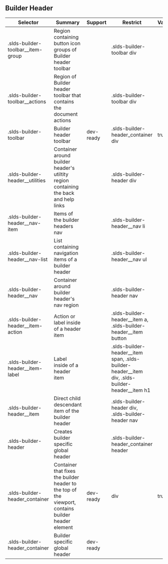 

## Builder Header

| Selector | Summary | Support | Restrict | Variant | Modifier |
|-------|-------|-------|-------|-------|-------|
| .slds-builder-toolbar__item-group | Region containing button icon groups of Builder header toolbar |   | .slds-builder-toolbar div |   |   |
| .slds-builder-toolbar__actions | Region of Builder header toolbar that contains the document actions |   | .slds-builder-toolbar div |   |   |
| .slds-builder-toolbar | Builder header toolbar | dev-ready | .slds-builder-header_container div | true |   |
| .slds-builder-header__utilities | Container around builder header's utiltity region containing the back and help links |   | .slds-builder-header div |   |   |
| .slds-builder-header__nav-item | Items of the builder headers nav |   | .slds-builder-header__nav li |   |   |
| .slds-builder-header__nav-list | List containing navigation items of a builder header |   | .slds-builder-header__nav ul |   |   |
| .slds-builder-header__nav | Container around builder header's nav region |   | .slds-builder-header nav |   |   |
| .slds-builder-header__item-action | Action or label inside of a header item |   | .slds-builder-header__item a, .slds-builder-header__item button |   |   |
| .slds-builder-header__item-label | Label inside of a header item |   | .slds-builder-header__item span, .slds-builder-header__item div, .slds-builder-header__item h1 |   |   |
| .slds-builder-header__item | Direct child descendant item of the builder header |   | .slds-builder-header div, .slds-builder-header nav |   |   |
| .slds-builder-header | Creates builder specific global header |   | .slds-builder-header_container header |   |   |
| .slds-builder-header_container | Container that fixes the builder header to the top of the viewport, contains builder header element | dev-ready | div | true |   |
| .slds-builder-header_container | Builder specific global header | dev-ready |   |   |   |